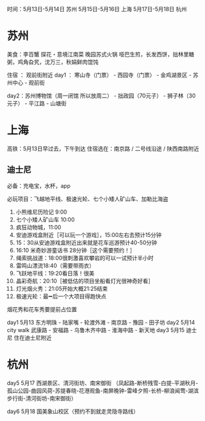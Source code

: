 时间：5月13日-5月14日 苏州
	   5月15日-5月16日 上海
	   5月17日-5月18日 杭州

# 苏州
美食：李百蟹   探花・意境江南菜  晚园苏式火锅  哑巴生煎，长发西饼，拙林里糖粥，鸡角旮旯，沈万三，秋娟鲜肉馄饨

住宿 ： 观前街附近
day1 ： 寒山寺（门票） - 西园寺（门票） - 金鸡湖景区 - 苏州中心 - 观前街

day2：苏州博物馆（周一闭馆 所以放周二） - 拙政园（70元子） - 狮子林（30元子） -  平江路 -  山塘街

# 上海
高铁：5月13日早过去，下午到达
住宿选在：南京路 / 二号线沿途 / 陕西南路附近


## 迪士尼
必备：充电宝，水杯，app

必玩项目：飞越地平线、极速光轮、七个小矮人矿山车、加勒比海盗

1. 小熊维尼历险记 9:00
2. 七个小矮人矿山车 10:00
3. 疯狂动物城，11:00
4. 安迪游戏盒附近［可以玩一个游戏］，15:00左右去预计15分钟
5. 15：30从安迪游戏盒附近出来就是花车巡游预计40-50分钟
6. 16:10 米奇妙游童话书 28分钟［这个需要预约！］
7. 绳索挑战道：18:00很刺激喜欢攀岩的可以一试预计半小时
8. 雷鸣山漂流18:40（需要带雨衣）
9. 飞跃地平线：19:20看日落！很美
10. 晶彩奇航：20:10［被低估的项目坐船看灯光很神奇好看］
11. 灯光烟火秀：21:05开始大概21:25结束
12. 极速光轮：最➖后一个大项目得跑快点

烟花秀和花车秀要提前占位置

day1 5月13 东方明珠 - 陆家嘴 - 轮渡外滩 - 南京路 - 豫园 - 田子坊
day2 5月14 city walk 武康路 - 安福路 - 乌鲁木齐中路 - 淮海中路 - 新天地
day3 5月15 迪士尼 住在迪士尼附近

# 杭州
day5 5月17 西湖景区、清河街坊、南宋御街 （凤起路-断桥残雪-白提-平湖秋月-孤山公园-曲园风荷-苏提春晓-花港观鱼-南屏晚钟-雷峰夕照-长桥-柳浪闻莺-湖滨步行街-清河街坊-南宋御街）

day6 5月18 国美象山校区（预约不到就走灵隐寺路线）
